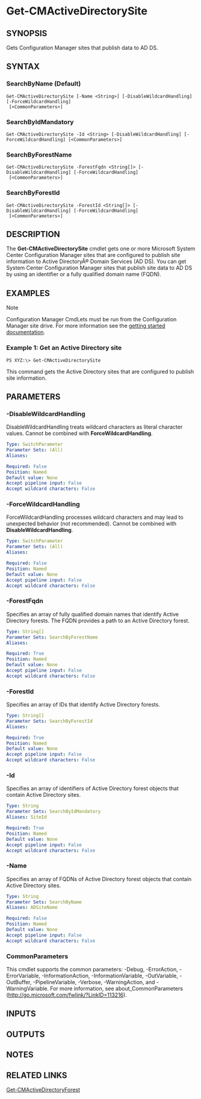 ﻿---
external help file: AdminUI.PS.HS.dll-Help.xml
ms.assetid: 3087AF87-3AD6-4205-9740-0373A5C5C7DC
online version: https://go.microsoft.com/fwlink/?linkid=834065
schema: 2.0.0
---

# Get-CMActiveDirectorySite

## SYNOPSIS
Gets Configuration Manager sites that publish data to AD DS.

## SYNTAX

### SearchByName (Default)
```
Get-CMActiveDirectorySite [-Name <String>] [-DisableWildcardHandling] [-ForceWildcardHandling]
 [<CommonParameters>]
```

### SearchByIdMandatory
```
Get-CMActiveDirectorySite -Id <String> [-DisableWildcardHandling] [-ForceWildcardHandling] [<CommonParameters>]
```

### SearchByForestName
```
Get-CMActiveDirectorySite -ForestFqdn <String[]> [-DisableWildcardHandling] [-ForceWildcardHandling]
 [<CommonParameters>]
```

### SearchByForestId
```
Get-CMActiveDirectorySite -ForestId <String[]> [-DisableWildcardHandling] [-ForceWildcardHandling]
 [<CommonParameters>]
```

## DESCRIPTION
The **Get-CMActiveDirectorySite** cmdlet gets one or more Microsoft System Center Configuration Manager sites that are configured to publish site information to Active DirectoryÂ® Domain Services (AD DS).
You can get System Center Configuration Manager sites that publish site data to AD DS by using an identifier or a fully qualified domain name (FQDN).

## EXAMPLES

> [!NOTE]
> Configuration Manager CmdLets must be run from the Configuration Manager site drive.  For more information see the [getting started documentation](https://docs.microsoft.com/en-us/powershell/sccm/overview).


### Example 1: Get an Active Directory site
```
PS XYZ:\> Get-CMActiveDirectorySite
```

This command gets the Active Directory sites that are configured to publish site information.

## PARAMETERS

### -DisableWildcardHandling
DisableWildcardHandling treats wildcard characters as literal character values. Cannot be combined with **ForceWildcardHandling**.

```yaml
Type: SwitchParameter
Parameter Sets: (All)
Aliases: 

Required: False
Position: Named
Default value: None
Accept pipeline input: False
Accept wildcard characters: False
```

### -ForceWildcardHandling
ForceWildcardHandling processes wildcard characters and may lead to unexpected behavior (not recommended). Cannot be combined with **DisableWildcardHandling**.

```yaml
Type: SwitchParameter
Parameter Sets: (All)
Aliases: 

Required: False
Position: Named
Default value: None
Accept pipeline input: False
Accept wildcard characters: False
```

### -ForestFqdn
Specifies an array of fully qualified domain names that identify Active Directory forests.
The FQDN provides a path to an Active Directory forest.

```yaml
Type: String[]
Parameter Sets: SearchByForestName
Aliases: 

Required: True
Position: Named
Default value: None
Accept pipeline input: False
Accept wildcard characters: False
```

### -ForestId
Specifies an array of IDs that identify Active Directory forests.

```yaml
Type: String[]
Parameter Sets: SearchByForestId
Aliases: 

Required: True
Position: Named
Default value: None
Accept pipeline input: False
Accept wildcard characters: False
```

### -Id
Specifies an array of identifiers of Active Directory forest objects that contain Active Directory sites.

```yaml
Type: String
Parameter Sets: SearchByIdMandatory
Aliases: SiteId

Required: True
Position: Named
Default value: None
Accept pipeline input: False
Accept wildcard characters: False
```

### -Name
Specifies an array of FQDNs of Active Directory forest objects that contain Active Directory sites.

```yaml
Type: String
Parameter Sets: SearchByName
Aliases: ADSiteName

Required: False
Position: Named
Default value: None
Accept pipeline input: False
Accept wildcard characters: False
```

### CommonParameters
This cmdlet supports the common parameters: -Debug, -ErrorAction, -ErrorVariable, -InformationAction, -InformationVariable, -OutVariable, -OutBuffer, -PipelineVariable, -Verbose, -WarningAction, and -WarningVariable. For more information, see about_CommonParameters (http://go.microsoft.com/fwlink/?LinkID=113216).

## INPUTS

## OUTPUTS

## NOTES

## RELATED LINKS

[Get-CMActiveDirectoryForest](Get-CMActiveDirectoryForest.md)
